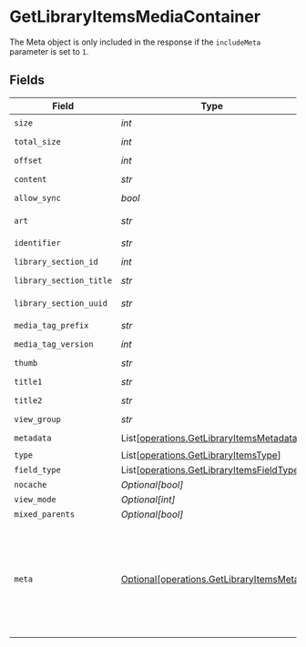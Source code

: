 # GetLibraryItemsMediaContainer

The Meta object is only included in the response if the `includeMeta` parameter is set to `1`.



## Fields

| Field                                                                                            | Type                                                                                             | Required                                                                                         | Description                                                                                      | Example                                                                                          |
| ------------------------------------------------------------------------------------------------ | ------------------------------------------------------------------------------------------------ | ------------------------------------------------------------------------------------------------ | ------------------------------------------------------------------------------------------------ | ------------------------------------------------------------------------------------------------ |
| `size`                                                                                           | *int*                                                                                            | :heavy_check_mark:                                                                               | N/A                                                                                              | 70                                                                                               |
| `total_size`                                                                                     | *int*                                                                                            | :heavy_check_mark:                                                                               | N/A                                                                                              | 170                                                                                              |
| `offset`                                                                                         | *int*                                                                                            | :heavy_check_mark:                                                                               | N/A                                                                                              | 0                                                                                                |
| `content`                                                                                        | *str*                                                                                            | :heavy_check_mark:                                                                               | N/A                                                                                              | secondary                                                                                        |
| `allow_sync`                                                                                     | *bool*                                                                                           | :heavy_check_mark:                                                                               | N/A                                                                                              | true                                                                                             |
| `art`                                                                                            | *str*                                                                                            | :heavy_check_mark:                                                                               | N/A                                                                                              | /:/resources/movie-fanart.jpg                                                                    |
| `identifier`                                                                                     | *str*                                                                                            | :heavy_check_mark:                                                                               | N/A                                                                                              | com.plexapp.plugins.library                                                                      |
| `library_section_id`                                                                             | *int*                                                                                            | :heavy_check_mark:                                                                               | N/A                                                                                              | 1                                                                                                |
| `library_section_title`                                                                          | *str*                                                                                            | :heavy_check_mark:                                                                               | N/A                                                                                              | Movies                                                                                           |
| `library_section_uuid`                                                                           | *str*                                                                                            | :heavy_check_mark:                                                                               | N/A                                                                                              | 322a231a-b7f7-49f5-920f-14c61199cd30                                                             |
| `media_tag_prefix`                                                                               | *str*                                                                                            | :heavy_check_mark:                                                                               | N/A                                                                                              | /system/bundle/media/flags/                                                                      |
| `media_tag_version`                                                                              | *int*                                                                                            | :heavy_check_mark:                                                                               | N/A                                                                                              | 1701731894                                                                                       |
| `thumb`                                                                                          | *str*                                                                                            | :heavy_check_mark:                                                                               | N/A                                                                                              | /:/resources/movie.png                                                                           |
| `title1`                                                                                         | *str*                                                                                            | :heavy_check_mark:                                                                               | N/A                                                                                              | Movies                                                                                           |
| `title2`                                                                                         | *str*                                                                                            | :heavy_check_mark:                                                                               | N/A                                                                                              | Recently Released                                                                                |
| `view_group`                                                                                     | *str*                                                                                            | :heavy_check_mark:                                                                               | N/A                                                                                              | movie                                                                                            |
| `metadata`                                                                                       | List[[operations.GetLibraryItemsMetadata](../../models/operations/getlibraryitemsmetadata.md)]   | :heavy_check_mark:                                                                               | N/A                                                                                              |                                                                                                  |
| `type`                                                                                           | List[[operations.GetLibraryItemsType](../../models/operations/getlibraryitemstype.md)]           | :heavy_minus_sign:                                                                               | N/A                                                                                              |                                                                                                  |
| `field_type`                                                                                     | List[[operations.GetLibraryItemsFieldType](../../models/operations/getlibraryitemsfieldtype.md)] | :heavy_minus_sign:                                                                               | N/A                                                                                              |                                                                                                  |
| `nocache`                                                                                        | *Optional[bool]*                                                                                 | :heavy_minus_sign:                                                                               | N/A                                                                                              | true                                                                                             |
| `view_mode`                                                                                      | *Optional[int]*                                                                                  | :heavy_minus_sign:                                                                               | N/A                                                                                              | 65592                                                                                            |
| `mixed_parents`                                                                                  | *Optional[bool]*                                                                                 | :heavy_minus_sign:                                                                               | N/A                                                                                              | true                                                                                             |
| `meta`                                                                                           | [Optional[operations.GetLibraryItemsMeta]](../../models/operations/getlibraryitemsmeta.md)       | :heavy_minus_sign:                                                                               | The Meta object is only included in the response if the `includeMeta` parameter is set to `1`.<br/> |                                                                                                  |
